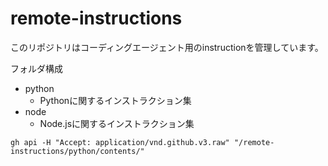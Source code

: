 # remote-instructions

このリポジトリはコーディングエージェント用のinstructionを管理しています。

フォルダ構成

- python
  - Pythonに関するインストラクション集
- node
  - Node.jsに関するインストラクション集

```
gh api -H "Accept: application/vnd.github.v3.raw" "/remote-instructions/python/contents/"